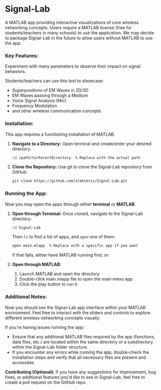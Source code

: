 # Signal-Lab
A MATLAB app providing interactive visualizations of core wireless networking concepts.
Users require a MATLAB license (free for students/teachers in many schools) to use the application.
We may decide to package Signal-Lab in the future to allow users without MATLAB to use the app.

### Key Features:
Experiment with many parameters to observe their impact on signal behaviors.

Students/teachers can use this tool to showcase:
- Superpositions of EM Waves in 2D/3D
- EM Waves passing through a Medium
- Voice Signal Analysis (Mic)
- Frequency Modulation
- and other wireless communication concepts


### Installation:
This app requires a functioning installation of MATLAB. 

1. **Navigate to a Directory:**
   Open terminal and create/enter your desired directory.
    ```bash
   cd /path/to/ParentDirectory  % Replace with the actual path
   ```
    
2. **Clone the Repository:**
   Use git to clone the Signal-Lab repository from GitHub:
   ```bash
   git clone https://github.com/aleksbrsc/Signal-Lab.git
   ```

### Running the App:
Now you may open the apps through either **terminal** or **MATLAB**.

1. **Open through Terminal:**
   Once cloned, navigate to the Signal-Lab directory:
   ```bash
   cd Signal-Lab
   ```
   Then `ls` to find a list of apps, and `open` one of them:
   ```bash
   open main.mlapp  % Replace with a specific app if you want
   ```
   If that fails, either have MATLAB running first, or:

2. **Open through MATLAB:** 
   1. Launch MATLAB and open the directory
   2. Double-click main.mlapp file to open the main menu app
   3. Click the play button to run it

### Additional Notes:
Now you should see the Signal-Lab app interface within your MATLAB environment. Feel free to interact with the sliders and controls to explore different wireless networking concepts visually.

If you're having issues running the app:
* Ensure that any additional MATLAB files required by the app (functions, data files, etc.) are located within the same directory or a subdirectory within the Signal-Lab folder structure.
* If you encounter any errors while running the app, double-check the installation steps and verify that all necessary files are present and accessible.

**Contributing (Optional):**
If you have any suggestions for improvement, bug fixes, or additional features you'd like to see in Signal-Lab, feel free to create a pull request on the GitHub repo.

